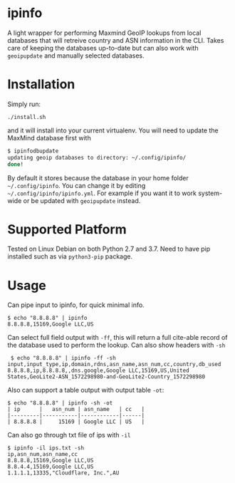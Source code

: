 # ipinfo

A light wrapper for performing Maxmind GeoIP lookups from local databases that will retreive country
and ASN information in the CLI. Takes care of keeping the databases up-to-date but can also work
with `geoipupdate` and manually selected databases.

# Installation

Simply run:

```
./install.sh
```

and it will install into your current virtualenv. You will need to update the MaxMind database first with

```bash
$ ipinfodbupdate 
updating geoip databases to directory: ~/.config/ipinfo/
done!
```

By default it stores because the database in your home folder `~/.config/ipinfo`.  You can change it
by editing `~/.config/ipinfo/ipinfo.yml`.  For example if you want it to work system-wide or be updated
with `geoipupdate` instead.

# Supported Platform

Tested on Linux Debian on both Python 2.7 and 3.7.  Need to have pip installed such as via `python3-pip` package. 

# Usage

Can pipe input to ipinfo, for quick minimal info.
 
```
$ echo "8.8.8.8" | ipinfo
8.8.8.8,15169,Google LLC,US
```

Can select full field output with `-ff`, this will return a full cite-able record of the database used to perform the 
lookup.  Can also show headers with `-sh`

```
 $ echo "8.8.8.8" | ipinfo -ff -sh
input,input_type,ip,domain,rdns,asn_name,asn_num,cc,country,db_used
8.8.8.8,ip,8.8.8.8,,dns.google,Google LLC,15169,US,United States,GeoLite2-ASN_1572298980-and-GeoLite2-Country_1572298980
```

Also can support a table output with output table `-ot`:

```
$ echo "8.8.8.8" | ipinfo -sh -ot    
| ip      |   asn_num | asn_name   | cc   |
|---------|-----------|------------|------|
| 8.8.8.8 |     15169 | Google LLC | US   |
```

Can also go through txt file of ips with `-il`

```
$ ipinfo -il ips.txt -sh
ip,asn_num,asn_name,cc
8.8.8.8,15169,Google LLC,US
8.8.4.4,15169,Google LLC,US
1.1.1.1,13335,"Cloudflare, Inc.",AU
```
